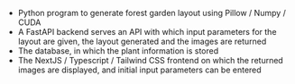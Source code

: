 - Python program to generate forest garden layout using Pillow / Numpy / CUDA
- A FastAPI backend serves an API with which input parameters for the layout are given, the layout generated and the images are returned
- The database, in which the plant information is stored
- The NextJS / Typescript / Tailwind CSS frontend on which the returned images are displayed, and initial input parameters can be entered